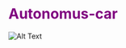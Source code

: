 <h1 style="color:purple;">Autonomus-car</h1>

![Alt Text](https://user-images.githubusercontent.com/91852182/147305077-8b86ec92-ed26-43ca-860c-5812fea9b1d8.gif)
